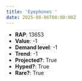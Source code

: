 ```yaml
---
title: 'Eyephones '
date: 2025-08-06T00:00:00Z
---
```

- **RAP**: 13653
- **Value**: -1
- **Demand level**: -1
- **Trend**: -1
- **Projected?**: True
- **Hyped?**: True
- **Rare?**: True
